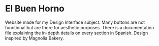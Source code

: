 # El Buen Horno
Website made for my Design Interface subject. Many buttons are not functional but are there for aesthetic purposes.
There is a documentation file explaining the in-depth details on every section in Spanish.
Design inspired by Magnolia Bakery.
